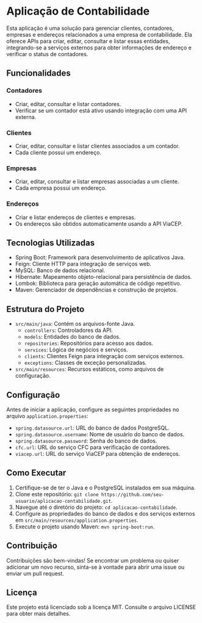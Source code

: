 # Aplicação de Contabilidade

Esta aplicação é uma solução para gerenciar clientes, contadores, empresas e endereços relacionados a uma empresa de contabilidade. Ela oferece APIs para criar, editar, consultar e listar essas entidades, integrando-se a serviços externos para obter informações de endereço e verificar o status de contadores.

## Funcionalidades

### Contadores

- Criar, editar, consultar e listar contadores.
- Verificar se um contador está ativo usando integração com uma API externa.

### Clientes

- Criar, editar, consultar e listar clientes associados a um contador.
- Cada cliente possui um endereço.

### Empresas

- Criar, editar, consultar e listar empresas associadas a um cliente.
- Cada empresa possui um endereço.

### Endereços

- Criar e listar endereços de clientes e empresas.
- Os endereços são obtidos automaticamente usando a API ViaCEP.

## Tecnologias Utilizadas

- Spring Boot: Framework para desenvolvimento de aplicativos Java.
- Feign: Cliente HTTP para integração de serviços web.
- MySQL: Banco de dados relacional.
- Hibernate: Mapeamento objeto-relacional para persistência de dados.
- Lombok: Biblioteca para geração automática de código repetitivo.
- Maven: Gerenciador de dependências e construção de projetos.

## Estrutura do Projeto

- `src/main/java`: Contém os arquivos-fonte Java.
    - `controllers`: Controladores da API.
    - `models`: Entidades do banco de dados.
    - `repositories`: Repositórios para acesso aos dados.
    - `services`: Lógica de negócios e serviços.
    - `clients`: Clientes Feign para integração com serviços externos.
    - `exceptions`: Classes de exceção personalizadas.
- `src/main/resources`: Recursos estáticos, como arquivos de configuração.

## Configuração

Antes de iniciar a aplicação, configure as seguintes propriedades no arquivo `application.properties`:

- `spring.datasource.url`: URL do banco de dados PostgreSQL.
- `spring.datasource.username`: Nome de usuário do banco de dados.
- `spring.datasource.password`: Senha do banco de dados.
- `cfc.url`: URL do serviço CFC para verificação de contadores.
- `viacep.url`: URL do serviço ViaCEP para obtenção de endereços.

## Como Executar

1. Certifique-se de ter o Java e o PostgreSQL instalados em sua máquina.
2. Clone este repositório: `git clone https://github.com/seu-usuario/aplicacao-contabilidade.git`.
3. Navegue até o diretório do projeto: `cd aplicacao-contabilidade`.
4. Configure as propriedades do banco de dados e dos serviços externos em `src/main/resources/application.properties`.
5. Execute o projeto usando Maven: `mvn spring-boot:run`.

## Contribuição

Contribuições são bem-vindas! Se encontrar um problema ou quiser adicionar um novo recurso, sinta-se à vontade para abrir uma issue ou enviar um pull request.

## Licença

Este projeto está licenciado sob a licença MIT. Consulte o arquivo LICENSE para obter mais detalhes.